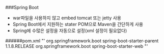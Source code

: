 ###Spring Boot

- war파일을 사용하지 않고 embed tomcat 또는 jetty 사용
- Spring Boot에서 지원하는 stater POM으로 Maven을 간단하게 사용
- Spring에 수많은 설정을 자동으로 설정(xml 설정이 필요없다)


######pom.xml
"'
<parent>
    <groupId>org.springframework.boot</groupId>
    <artifactId>spring-boot-starter-parent</artifactId>
    <version>1.1.8.RELEASE</version>
</parent>
<dependencies>
    <dependency>
        <groupId>org.springframework.boot</groupId>
        <artifactId>spring-boot-starter-web</artifactId>
    </dependency>
</dependencies>
"'
